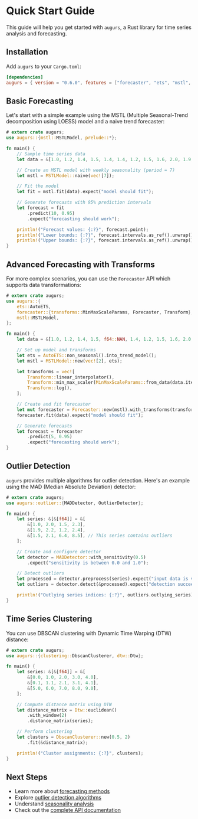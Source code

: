 # Quick Start Guide

This guide will help you get started with `augurs`, a Rust library for time series analysis and forecasting.

## Installation

Add `augurs` to your `Cargo.toml`:

```toml
[dependencies]
augurs = { version = "0.6.0", features = ["forecaster", "ets", "mstl", "outlier"] }
```

## Basic Forecasting

Let's start with a simple example using the MSTL (Multiple Seasonal-Trend decomposition using LOESS) model
and a naive trend forecaster:

```rust
# extern crate augurs;
use augurs::{mstl::MSTLModel, prelude::*};

fn main() {
    // Sample time series data
    let data = &[1.0, 1.2, 1.4, 1.5, 1.4, 1.4, 1.2, 1.5, 1.6, 2.0, 1.9, 1.8, 1.9, 2.0];

    // Create an MSTL model with weekly seasonality (period = 7)
    let mstl = MSTLModel::naive(vec![7]);

    // Fit the model
    let fit = mstl.fit(data).expect("model should fit");

    // Generate forecasts with 95% prediction intervals
    let forecast = fit
        .predict(10, 0.95)
        .expect("forecasting should work");

    println!("Forecast values: {:?}", forecast.point);
    println!("Lower bounds: {:?}", forecast.intervals.as_ref().unwrap().lower);
    println!("Upper bounds: {:?}", forecast.intervals.as_ref().unwrap().upper);
}
```

## Advanced Forecasting with Transforms

For more complex scenarios, you can use the `Forecaster` API which supports data transformations:

```rust
# extern crate augurs;
use augurs::{
    ets::AutoETS,
    forecaster::{transforms::MinMaxScaleParams, Forecaster, Transform},
    mstl::MSTLModel,
};

fn main() {
    let data = &[1.0, 1.2, 1.4, 1.5, f64::NAN, 1.4, 1.2, 1.5, 1.6, 2.0, 1.9, 1.8];

    // Set up model and transforms
    let ets = AutoETS::non_seasonal().into_trend_model();
    let mstl = MSTLModel::new(vec![2], ets);

    let transforms = vec![
        Transform::linear_interpolator(),
        Transform::min_max_scaler(MinMaxScaleParams::from_data(data.iter().copied())),
        Transform::log(),
    ];

    // Create and fit forecaster
    let mut forecaster = Forecaster::new(mstl).with_transforms(transforms);
    forecaster.fit(data).expect("model should fit");

    // Generate forecasts
    let forecast = forecaster
        .predict(5, 0.95)
        .expect("forecasting should work");
}
```

## Outlier Detection

`augurs` provides multiple algorithms for outlier detection. Here's an example using the MAD (Median Absolute Deviation) detector:

```rust
# extern crate augurs;
use augurs::outlier::{MADDetector, OutlierDetector};

fn main() {
    let series: &[&[f64]] = &[
        &[1.0, 2.0, 1.5, 2.3],
        &[1.9, 2.2, 1.2, 2.4],
        &[1.5, 2.1, 6.4, 8.5], // This series contains outliers
    ];

    // Create and configure detector
    let detector = MADDetector::with_sensitivity(0.5)
        .expect("sensitivity is between 0.0 and 1.0");

    // Detect outliers
    let processed = detector.preprocess(series).expect("input data is valid");
    let outliers = detector.detect(&processed).expect("detection succeeds");

    println!("Outlying series indices: {:?}", outliers.outlying_series);
}
```

## Time Series Clustering

You can use DBSCAN clustering with Dynamic Time Warping (DTW) distance:

```rust
# extern crate augurs;
use augurs::{clustering::DbscanClusterer, dtw::Dtw};

fn main() {
    let series: &[&[f64]] = &[
        &[0.0, 1.0, 2.0, 3.0, 4.0],
        &[0.1, 1.1, 2.1, 3.1, 4.1],
        &[5.0, 6.0, 7.0, 8.0, 9.0],
    ];

    // Compute distance matrix using DTW
    let distance_matrix = Dtw::euclidean()
        .with_window(2)
        .distance_matrix(series);

    // Perform clustering
    let clusters = DbscanClusterer::new(0.5, 2)
        .fit(&distance_matrix);

    println!("Cluster assignments: {:?}", clusters);
}
```

## Next Steps

- Learn more about [forecasting methods](../how-to/forecasting.md)
- Explore [outlier detection algorithms](../how-to/outliers.md)
- Understand [seasonality analysis](../how-to/seasonality.md)
- Check out the [complete API documentation](../api/index.md)
